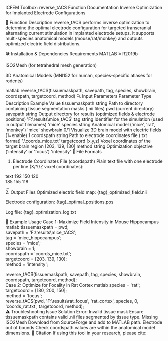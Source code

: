 ICFEM Toolbox: reverse_tACS Function Documentation
Inverse Optimization for Implanted Electrode Configurations

📜 Function Description
reverse_tACS performs inverse optimization to determine the optimal electrode configuration for targeted transcranial alternating current stimulation in implanted electrode setups. It supports multi-species anatomical models (mouse/rat/monkey) and outputs optimized electric field distributions.

🛠️ Installation & Dependencies
Requirements
MATLAB ≥ R2019b

ISO2Mesh (for tetrahedral mesh generation)

3D Anatomical Models (MNI152 for human, species-specific atlases for rodents)


matlab
reverse_tACS(tissuemaskpath, savepath, tag, species, showbrain, coordspath, targetcoord, method)
🔍 Input Parameters
Parameter	Type	Description	Example Value
tissuemaskpath	string	Path to directory containing tissue segmentation masks (.nii files)	pwd (current directory)
savepath	string	Output directory for results (optimized fields & electrode positions)	'F:\results\mice_tACS\'
tag	string	Identifier for the simulation (used in output filenames)	'mice'
species	string	Anatomical model ('mice', 'rat', 'monkey')	'mice'
showbrain	0/1	Visualize 3D brain model with electric fields (1=enable)	1
coordspath	string	Path to electrode coordinates file (.txt format)	'.\coords_mice.txt'
targetcoord	[x,y,z]	Voxel coordinates of the target brain region	[203, 139, 130]
method	string	Optimization objective ('intensity' or 'focus')	'intensity'
📂 File Formats
1. Electrode Coordinates File (coordspath)
Plain text file with one electrode per line (X/Y/Z voxel coordinates):

text
192 150 120  
185 155 118  
...  
2. Output Files
Optimized electric field map: {tag}_optimized_field.nii

Electrode configuration: {tag}_optimal_positions.pos

Log file: {tag}_optimization_log.txt

🚀 Example Usage
Case 1: Maximize Field Intensity in Mouse Hippocampus
matlab
tissuemaskpath = pwd;  
savepath = 'F:\results\mice_tACS\';  
tag = 'mice_hippocampus';  
species = 'mice';  
showbrain = 1;  
coordspath = 'coords_mice.txt';  
targetcoord = [203, 139, 130];  
method = 'intensity';  

reverse_tACS(tissuemaskpath, savepath, tag, species, showbrain, coordspath, targetcoord, method);  
Case 2: Optimize for Focality in Rat Cortex
matlab
species = 'rat';  
targetcoord = [180, 200, 150];  
method = 'focus';  
reverse_tACS(pwd, 'F:\results\rat_focus\', 'rat_cortex', species, 0, 'coords_rat.txt', targetcoord, method);  
⚠️ Troubleshooting
Issue	Solution
Error: Invalid tissue mask	Ensure tissuemaskpath contains valid .nii files segmented by tissue type.
Missing ISO2Mesh	Download from SourceForge and add to MATLAB path.
Electrode out of bounds	Check coordspath values are within the anatomical model dimensions.
📜 Citation
If using this tool in your research, please cite:


